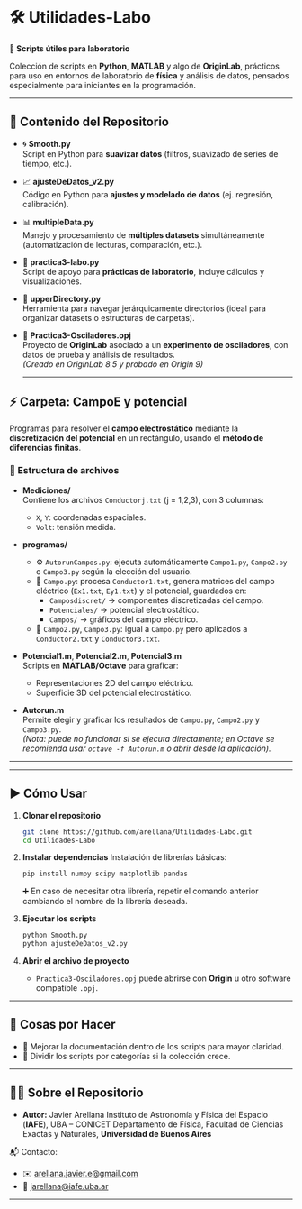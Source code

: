 # 🛠️ Utilidades-Labo

**📌 Scripts útiles para laboratorio**  

Colección de scripts en **Python**, **MATLAB** y algo de **OriginLab**, prácticos para uso en entornos de laboratorio de **física** y análisis de datos, pensados especialmente para iniciantes en la programación.  

---

## 📂 Contenido del Repositorio

- 🌀 **Smooth.py**  
  Script en Python para **suavizar datos** (filtros, suavizado de series de tiempo, etc.).  

- 📈 **ajusteDeDatos_v2.py**  
  Código en Python para **ajustes y modelado de datos** (ej. regresión, calibración).  

- 📊 **multipleData.py**  
  Manejo y procesamiento de **múltiples datasets** simultáneamente (automatización de lecturas, comparación, etc.).  

- 🔬 **practica3-labo.py**  
  Script de apoyo para **prácticas de laboratorio**, incluye cálculos y visualizaciones.  

- 📂 **upperDirectory.py**  
  Herramienta para navegar jerárquicamente directorios (ideal para organizar datasets o estructuras de carpetas).  

- 📐 **Practica3-Osciladores.opj**  
  Proyecto de **OriginLab** asociado a un **experimento de osciladores**, con datos de prueba y análisis de resultados.  
  *(Creado en OriginLab 8.5 y probado en Origin 9)*

  ---

## ⚡ Carpeta: CampoE y potencial

Programas para resolver el **campo electrostático** mediante la **discretización del potencial** en un rectángulo, usando el **método de diferencias finitas**.  

### 📁 Estructura de archivos

- **Mediciones/**  
  Contiene los archivos `Conductorj.txt` (j = 1,2,3), con 3 columnas:  
  - `X`, `Y`: coordenadas espaciales.  
  - `Volt`: tensión medida.  

- **programas/**  
  - ⚙️ `AutorunCampos.py`: ejecuta automáticamente `Campo1.py`, `Campo2.py` o `Campo3.py` según la elección del usuario.  
  - 📐 `Campo.py`: procesa `Conductor1.txt`, genera matrices del campo eléctrico (`Ex1.txt`, `Ey1.txt`) y el potencial, guardados en:
    - `Camposdiscret/` → componentes discretizadas del campo.  
    - `Potenciales/` → potencial electrostático.  
    - `Campos/` → gráficos del campo eléctrico.  
  - 📐 `Campo2.py`, `Campo3.py`: igual a `Campo.py` pero aplicados a `Conductor2.txt` y `Conductor3.txt`.  

- **Potencial1.m**, **Potencial2.m**, **Potencial3.m**  
  Scripts en **MATLAB/Octave** para graficar:  
  - Representaciones 2D del campo eléctrico.  
  - Superficie 3D del potencial electrostático.  

- **Autorun.m**  
  Permite elegir y graficar los resultados de `Campo.py`, `Campo2.py` y `Campo3.py`.  
  *(Nota: puede no funcionar si se ejecuta directamente; en Octave se recomienda usar `octave -f Autorun.m` o abrir desde la aplicación).*  

---

---

## ▶️ Cómo Usar

1. **Clonar el repositorio**
   ```bash
   git clone https://github.com/arellana/Utilidades-Labo.git
   cd Utilidades-Labo

2. **Instalar dependencias**
   Instalación de librerías básicas:

   ```bash
   pip install numpy scipy matplotlib pandas
   ```

   ➕ En caso de necesitar otra librería, repetir el comando anterior cambiando el nombre de la librería deseada.

3. **Ejecutar los scripts**

   ```bash
   python Smooth.py
   python ajusteDeDatos_v2.py
   ```

4. **Abrir el archivo de proyecto**

   * `Practica3-Osciladores.opj` puede abrirse con **Origin** u otro software compatible `.opj`.

---

## 📌 Cosas por Hacer

* 📝 Mejorar la documentación dentro de los scripts para mayor claridad.
* 📂 Dividir los scripts por categorías si la colección crece.

---

## 👨‍🔬 Sobre el Repositorio

* **Autor:** Javier Arellana
  Instituto de Astronomía y Física del Espacio (**IAFE**), UBA – CONICET
  Departamento de Física, Facultad de Ciencias Exactas y Naturales, **Universidad de Buenos Aires**

📬 Contacto:

* ✉️ [arellana.javier.e@gmail.com](mailto:arellana.javier.e@gmail.com)
* 📧 [jarellana@iafe.uba.ar](mailto:jarellana@iafe.uba.ar)

---
